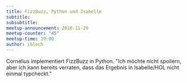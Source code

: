 ```yaml
---
title: FizzBuzz, Python und Isabelle
subtitle:
subsubtitle: 
meetup-announcement: 2018-11-29
meetup-counter: "45"
meetup-time: 19:00
author: iblech
---
```


Cornelius implementiert FizzBuzz in Python. "Ich möchte nicht spoilern,
aber ich kann bereits verraten, dass das Ergebnis in Isabelle/HOL nicht
einmal typcheckt."
